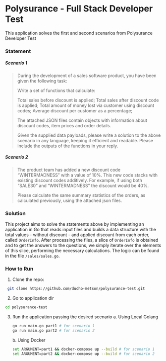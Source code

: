 # Polysurance - Full Stack Developer Test

This application solves the first and second scenarios from Polysurance Developer Test

### Statement 

##### Scenario 1 

> During the development of a sales software product, you have been given the following task:
>
>
>
>Write a set of functions that calculate:
>
>Total sales before discount is applied;
>Total sales after discount code is applied;
>Total amount of money lost via customer using discount codes;
>Average discount per customer as a percentage;
> 
>
>The attached JSON files contain objects with information about discount codes, item prices and order details.
>
>
>
>Given the supplied data payloads, please write a solution to the above scenario in any language, keeping it  efficient and readable. Please include the outputs of the functions in your reply.

##### Scenario 2
> The product team has added a new discount code “WINTERMADNESS” with a value of 10%. This  new code stacks with existing discount codes additively. For example, if using both “SALE30” and “WINTERMADNESS” the discount would be 40%.
>
> Please calculate the same summary statistics of the orders, as calculated previously, using the attached json files.

### Solution

This project aims to solve the statements above by implementing an application in Go that reads input files and builds a data structure with the total values - without discount - and applied discount from each order, called `OrderInfo`. After processing the files, a slice of `OrderInfo` is obtained and to get the answers to the questions, we simply iterate over the elements of this slice, performing the necessary calculations. The logic can be found in the file `/sales/sales.go`.

### How to Run
1. Clone the repo:
```bash
 git clone https://github.com/ducho-metson/polysurance-test.git
```
2. Go to application dir
```bash
cd polysurance-test
```

3. Run the application passing the desired scenario 
    a. Using Local Golang 
    ```bash
    go run main.go part1 # for scenario 1
    go run main.go part2 # for scenario 2
    ```
    b. Using Docker
    ```bash
    set ARGUMENT=part1 && docker-compose up --build # for scenario 1
    set ARGUMENT=part2 && docker-compose up --build # for scenario 2
    ```

